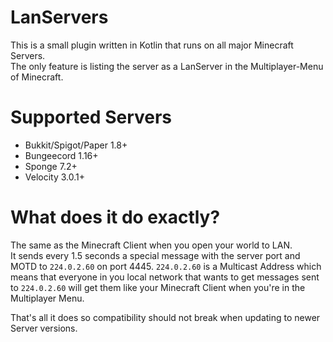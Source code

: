 # LanServers

This is a small plugin written in Kotlin that runs on all major Minecraft Servers.  
The only feature is listing the server as a LanServer in the Multiplayer-Menu of Minecraft.  

# Supported Servers
- Bukkit/Spigot/Paper 1.8+
- Bungeecord 1.16+
- Sponge 7.2+
- Velocity 3.0.1+

# What does it do exactly?
The same as the Minecraft Client when you open your world to LAN.  
It sends every 1.5 seconds a special message with the server port and MOTD to `224.0.2.60` on port 4445.
`224.0.2.60` is a Multicast Address which means that everyone in you local network that wants
to get messages sent to `224.0.2.60` will get them like your Minecraft Client when you're in the Multiplayer Menu.

That's all it does so compatibility should not break when updating to newer Server versions.
